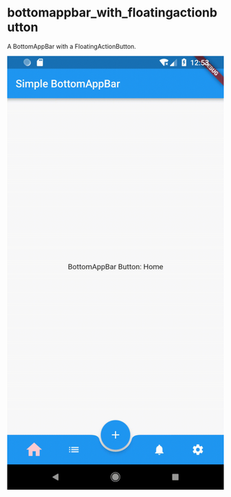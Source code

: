 # bottomappbar_with_floatingactionbutton

A BottomAppBar with a FloatingActionButton.

![ottomappbar_with_floatingactionbutton](./bottomappbar_with_floatingactionbutton.gif)